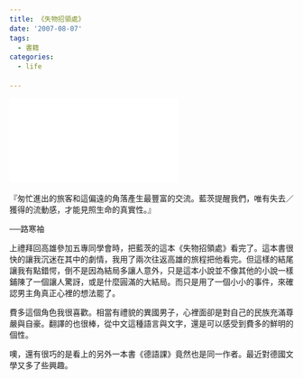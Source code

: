 ```yaml
---
title: 《失物招領處》
date: '2007-08-07'
tags:
  - 書籍
categories:
  - life

---
```

[![失物招領處的圖像](images/0.php?type=4&isbn=9573255960 "更多關於失物招領處")](http://www.anobii.com/books/002018f5190585ed41/ "更多關於失物招領處")  
  
  
『匆忙進出的旅客和這偏遠的角落產生最豐富的交流。藍茨提醒我們，唯有失去／獲得的流動感，才能見照生命的真實性。』  

──路寒袖  

  
上禮拜回高雄參加五專同學會時，把藍茨的這本《失物招領處》看完了。這本書很快的讓我沉迷在其中的劇情，我用了兩次往返高雄的旅程把他看完。但這樣的結尾讓我有點錯愕，倒不是因為結局多讓人意外，只是這本小說並不像其他的小說一樣鋪陳了一個讓人驚訝，或是什麼圓滿的大結局。而只是用了一個小小的事件，來確認男主角真正心裡的想法罷了。  
  
費多這個角色我很喜歡。相當有禮貌的異國男子，心裡面卻是對自己的民族充滿尊嚴與自豪。翻譯的也很棒，從中文這種語言與文字，還是可以感受到費多的鮮明的個性。  
  
噢，還有很巧的是看上的另外一本書《德語課》竟然也是同一作者。最近對德國文學又多了些興趣。